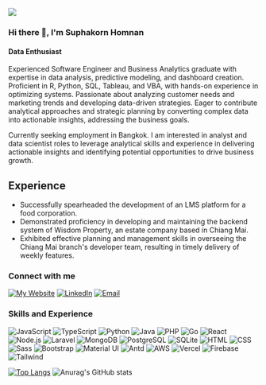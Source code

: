 ![](https://komarev.com/ghpvc/?username=SuphakornHomnan)

### Hi there 👋, I'm Suphakorn Homnan
#### Data Enthusiast

Experienced Software Engineer and Business Analytics graduate with expertise in data analysis, predictive modeling, and dashboard creation. Proficient in R, Python, SQL, Tableau, and VBA, with hands-on experience in optimizing systems. Passionate about analyzing customer needs and marketing trends and developing data-driven strategies. Eager to contribute analytical approaches and strategic planning by converting complex data into actionable insights, addressing the business goals.

Currently seeking employment in Bangkok. I am interested in analyst and data scientist roles to leverage analytical skills and experience in delivering actionable insights and identifying potential opportunities to drive business growth.

## Experience
* Successfully spearheaded the development of an LMS platform for a food corporation.
* Demonstrated proficiency in developing and maintaining the backend system of Wisdom Property, an estate company based in Chiang Mai.
* Exhibited effective planning and management skills in overseeing the Chiang Mai branch's developer team, resulting in timely delivery of weekly features.

### Connect with me

[![My Website](https://img.shields.io/badge/My_Website-suphakornhomnan.github.io-informational?style=flat&logo=website&logoColor=white&color=AF9FF8)](https://suphakorn-homnan-portfolio.vercel.app/)
[![LinkedIn](https://img.shields.io/badge/LinkedIn-SuphakornHomnan-informational?style=flat&logo=LinkedIn&logoColor=white&color=077AB0)](https://www.linkedin.com/in/suphakorn-homnan-26053b210/)
[![Email](https://img.shields.io/badge/Email-supakornhomnan@gmail.com-informational?style=flat&logo=gmail&logoColor=white&color=F58899)](mailto:supakornhomnan@gmail.com)

### Skills and Experience

![JavaScript](https://img.shields.io/badge/-JavaScript-informational?style=flat&logo=JavaScript&logoColor=white&color=F7DF1E)
![TypeScript](https://img.shields.io/badge/-TypeScript-informational?style=flat&logo=TypeScript&logoColor=white&color=00ACD7)
![Python](https://img.shields.io/badge/-Python-informational?style=flat&logo=Python&logoColor=white&color=F7DF1E)
![Java](https://img.shields.io/badge/-Java-informational?style=flat&logo=Java&logoColor=white&color=00ACD7)
![PHP](https://img.shields.io/badge/-PHP-informational?style=flat&logo=PHP&logoColor=white&color=F7DF1E)
![Go](https://img.shields.io/badge/-Go-informational?style=flat&logo=Go&logoColor=white&color=00ACD7)
![React](https://img.shields.io/badge/-React-informational?style=flat&logo=React&logoColor=white&color=00ACD7)
![Node.js](https://img.shields.io/badge/-Node.js-informational?style=flat&logo=Nodejs&logoColor=white&color=00ACD7)
![Laravel](https://img.shields.io/badge/-Laravel-informational?style=flat&logo=Laravel&logoColor=white&color=F7DF1E)
![MongoDB](https://img.shields.io/badge/-MongoDB-informational?style=flat&logo=MongoDB&logoColor=white&color=F7DF1E)
![PostgreSQL](https://img.shields.io/badge/-PostgreSQL-informational?style=flat&logo=PostgreSQL&logoColor=white&color=00ACD7)
![SQLite](https://img.shields.io/badge/-SQLite-informational?style=flat&logo=SQLite&logoColor=white&color=F7DF1E)
![HTML](https://img.shields.io/badge/-HTML-informational?style=flat&logo=HTML&logoColor=white&color=00ACD7)
![CSS](https://img.shields.io/badge/-CSS-informational?style=flat&logo=CSS&logoColor=white&color=F7DF1E)
![Sass](https://img.shields.io/badge/-Sass-informational?style=flat&logo=Sass&logoColor=white&color=00ACD7)
![Bootstrap](https://img.shields.io/badge/-Bootstrap-informational?style=flat&logo=Bootstrap&logoColor=white&color=F7DF1E)
![Material UI](https://img.shields.io/badge/-Material_UI-informational?style=flat&logo=Material&logoColor=white&color=00ACD7)
![Antd](https://img.shields.io/badge/-Antd-informational?style=flat&logo=Antd&logoColor=white&color=F7DF1E)
![AWS](https://img.shields.io/badge/-AWS-informational?style=flat&logo=AWS&logoColor=white&color=00ACD7)
![Vercel](https://img.shields.io/badge/-Vercel-informational?style=flat&logo=Vercel&logoColor=white&color=F7DF1E)
![Firebase](https://img.shields.io/badge/-Firebase-informational?style=flat&logo=Firebase&logoColor=white&color=F7DF1E)
![Tailwind](https://img.shields.io/badge/-Tailwind-informational?style=flat&logo=Tailwind&logoColor=white&color=00ACD7)

 
[![Top Langs](https://github-readme-stats.vercel.app/api/top-langs/?username=SuphakornHomnan&layout=compact)](https://github.com/SuphakornHomnan/SuphakornHomnan)
![Anurag's GitHub stats](https://github-readme-stats.vercel.app/api?username=SuphakornHomnan&show_icons=true)

